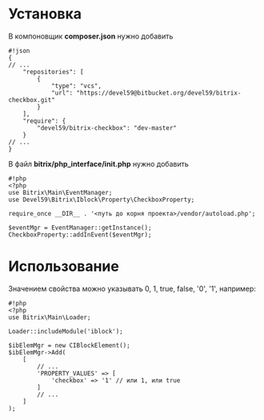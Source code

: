 # Установка #

В компоновщик **composer.json** нужно добавить

```
#!json
{
// ...
    "repositories": [
        {
            "type": "vcs",
            "url": "https://devel59@bitbucket.org/devel59/bitrix-checkbox.git"
        }
    ],
    "require": {
        "devel59/bitrix-checkbox": "dev-master"
    }
// ...
}
```
В файл **bitrix/php_interface/init.php** нужно добавить

```
#!php
<?php
use Bitrix\Main\EventManager;
use Devel59\Bitrix\Iblock\Property\CheckboxProperty;

require_once __DIR__ . '<путь до корня проекта>/vendor/autoload.php';

$eventMgr = EventManager::getInstance();
CheckboxProperty::addInEvent($eventMgr);
```

# Использование #

Значением свойства можно указывать 0, 1, true, false, '0', '1', например:

```
#!php
<?php
use Bitrix\Main\Loader;

Loader::includeModule('iblock');

$ibElemMgr = new CIBlockElement();
$ibElemMgr->Add(
    [
        // ...
        'PROPERTY_VALUES' => [
            'checkbox' => '1' // или 1, или true
        ]
        // ...
    ]
);
```